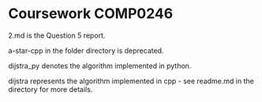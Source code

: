 
# Coursework COMP0246

2.md is the Question 5 report.

a-star-cpp in the folder directory is deprecated.

dijstra_py denotes the algorithm implemented in python.

dijstra represents the algorithm implemented in cpp - see readme.md in the directory for more details.


